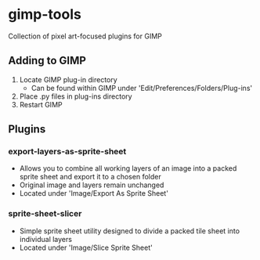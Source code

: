 # gimp-tools
Collection of pixel art-focused plugins for GIMP

## Adding to GIMP
1.  Locate GIMP plug-in directory
    * Can be found within GIMP under 'Edit/Preferences/Folders/Plug-ins'
2.  Place .py files in plug-ins directory
2.  Restart GIMP

## Plugins
### export-layers-as-sprite-sheet
* Allows you to combine all working layers of an image into a packed sprite sheet and export it to a chosen folder
* Original image and layers remain unchanged
* Located under 'Image/Export As Sprite Sheet'

### sprite-sheet-slicer
* Simple sprite sheet utility designed to divide a packed tile sheet into individual layers
* Located under 'Image/Slice Sprite Sheet'
